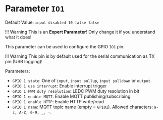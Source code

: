 # Parameter `IO1`
Default Value: `input disabled 10 false false`

!!! Warning
    This is an **Expert Parameter**! Only change it if you understand what it does!

This parameter can be used to configure the GPIO `IO1` pin.

!!! Warning
    This pin is by default used for the serial communication as TX pin (USB logging)!

Parameters:
- `GPIO 1 state`: One of `input`, `input pullup`, `input pulldown` or `output`.
- `GPIO 1 use interrupt`: Enable interrupt trigger
- `GPIO 1 PWM duty resolution`: LEDC PWM duty resolution in bit
- `GPIO 1 enable MQTT`: Enable MQTT publishing/subscribing
- `GPIO 1 enable HTTP`: Enable HTTP write/read
- `GPIO 1 name`: MQTT topic name (empty = `GPIO1`). Allowed characters: `a-z, A-Z, 0-9, _, -`.

